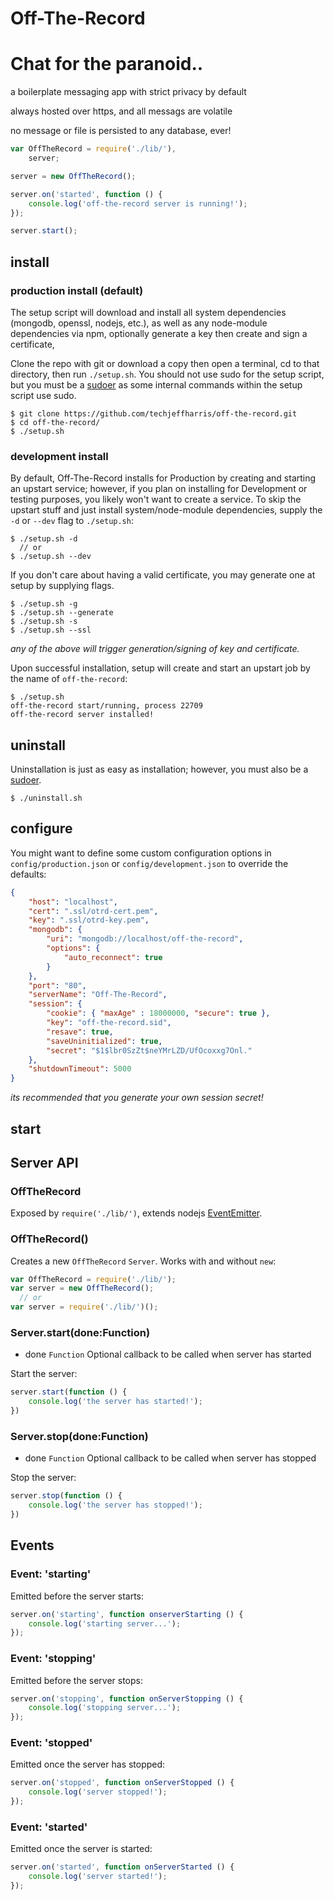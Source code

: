 Off-The-Record 
==============

# Chat for the paranoid.. 

a boilerplate messaging app with strict privacy by default 

always hosted over https, and all messags are volatile

no message or file is persisted to any database, ever!

```javascript
var OffTheRecord = require('./lib/'),
    server;

server = new OffTheRecord();

server.on('started', function () {
    console.log('off-the-record server is running!');
});

server.start();
```

## install

### production install (default)
The setup script will download and install all system dependencies (mongodb, openssl, nodejs, etc.), as well as any node-module dependencies via npm, optionally generate a key then create and sign a certificate, 

Clone the repo with git or download a copy then open a terminal, cd to that directory, then run `./setup.sh`.  You should not use sudo for the setup script, but you must be a [sudoer](https://help.ubuntu.com/community/Sudoers) as some internal commands within the setup script use sudo.

    $ git clone https://github.com/techjeffharris/off-the-record.git
    $ cd off-the-record/
    $ ./setup.sh
    
### development install  
By default, Off-The-Record installs for Production by creating and starting an upstart service; however, if you plan on installing for Development or testing purposes, you likely won't want to create a service.  To skip the upstart stuff and just install system/node-module dependencies, supply the `-d` or `--dev` flag to `./setup.sh`:

    $ ./setup.sh -d
      // or
    $ ./setup.sh --dev

If you don't care about having a valid certificate, you may generate one at setup by supplying flags.  
    
    $ ./setup.sh -g
    $ ./setup.sh --generate
    $ ./setup.sh -s
    $ ./setup.sh --ssl
_any of the above will trigger generation/signing of key and certificate._

Upon successful installation, setup will create and start an upstart job by the name of `off-the-record`:

    $ ./setup.sh
    off-the-record start/running, process 22709
    off-the-record server installed!

## uninstall

Uninstallation is just as easy as installation; however, you must also be a [sudoer](https://help.ubuntu.com/community/Sudoers).

    $ ./uninstall.sh

## configure

You might want to define some custom configuration options in `config/production.json` or `config/development.json` to override the defaults:

```json
{
    "host": "localhost", 
    "cert": ".ssl/otrd-cert.pem",
    "key": ".ssl/otrd-key.pem",
    "mongodb": {
        "uri": "mongodb://localhost/off-the-record",
        "options": {
            "auto_reconnect": true
        }
    },
    "port": "80",
    "serverName": "Off-The-Record",
    "session": {
        "cookie": { "maxAge" : 18000000, "secure": true }, 
        "key": "off-the-record.sid",
        "resave": true,
        "saveUninitialized": true,
        "secret": "$1$lbr0SzZt$neYMrLZD/UfOcoxxg7Onl."
    },
    "shutdownTimeout": 5000
}
```
_its recommended that you generate your own session secret!_

## start


## Server API

### OffTheRecord
Exposed by `require('./lib/')`, extends nodejs [EventEmitter](http://nodejs.org/api/events.html#events_class_events_eventemitter).

### OffTheRecord()
Creates a new `OffTheRecord` `Server`.  Works with and without `new`:

```javascript
var OffTheRecord = require('./lib/');
var server = new OffTheRecord();
  // or
var server = require('./lib/')();
```

### Server.start(done:Function)
* done `Function` Optional callback to be called when server has started

Start the server:
```javascript
server.start(function () {
    console.log('the server has started!');
})
```

### Server.stop(done:Function)
* done `Function` Optional callback to be called when server has stopped

Stop the server:
```javascript
server.stop(function () {
    console.log('the server has stopped!');
})
```

## Events

### Event: 'starting'
Emitted before the  server starts:

```javascript
server.on('starting', function onserverStarting () {
    console.log('starting server...');
});
```

### Event: 'stopping'
Emitted before the server stops:

```javascript
server.on('stopping', function onServerStopping () {
    console.log('stopping server...');
});
```

### Event: 'stopped'
Emitted once the server has stopped:

```javascript
server.on('stopped', function onServerStopped () {
    console.log('server stopped!');
});
```

### Event: 'started'
Emitted once the server is started:

```javascript
server.on('started', function onServerStarted () {
    console.log('server started!');
});
```



